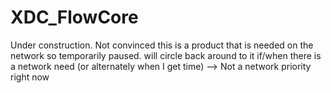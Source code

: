 # XDC_FlowCore

Under construction. Not convinced this is a product that is needed on the network so temporarily paused. will circle back around to it if/when there is a network need (or alternately when I get time) --> Not a network priority right now
